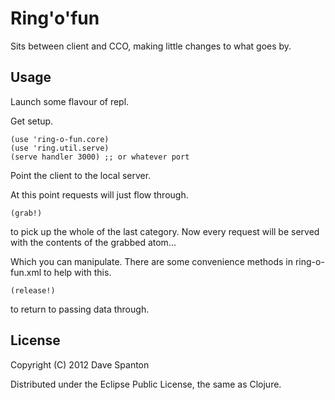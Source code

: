 Ring'o'fun
==========

Sits between client and CCO, making little changes to what goes by.

Usage
-----

Launch some flavour of repl.

Get setup.

	(use 'ring-o-fun.core)
	(use 'ring.util.serve)
	(serve handler 3000) ;; or whatever port

Point the client to the local server.

At this point requests will just flow through.

	(grab!)

to pick up the whole of the last category. Now every request will be served with the contents of the grabbed atom...

Which you can manipulate. There are some convenience methods in ring-o-fun.xml to help with this.

	(release!)

to return to passing data through.


License
-------

Copyright (C) 2012 Dave Spanton

Distributed under the Eclipse Public License, the same as Clojure.
